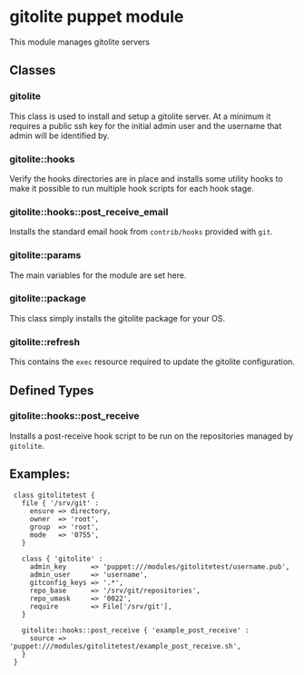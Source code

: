 # gitolite puppet module

This module manages gitolite servers

## Classes

### gitolite

This class is used to install and setup a gitolite server.  At a minimum it
requires a public ssh key for the initial admin user and the username that 
admin will be identified by.

### gitolite::hooks

Verify the hooks directories are in place and installs some utility hooks
to make it possible to run multiple hook scripts for each hook stage.

### gitolite::hooks::post_receive_email

Installs the standard email hook from `contrib/hooks` provided with `git`.

### gitolite::params

The main variables for the module are set here.

### gitolite::package

This class simply installs the gitolite package for your OS.

### gitolite::refresh

This contains the `exec` resource required to update the gitolite configuration.

## Defined Types

### gitolite::hooks::post_receive

Installs a post-receive hook script to be run on the repositories managed
by `gitolite`.

## Examples:

     class gitolitetest {
       file { '/srv/git' :
         ensure => directory,
         owner  => 'root',
         group  => 'root',
         mode   => '0755',
       }
    
       class { 'gitolite' :
         admin_key      => 'puppet:///modules/gitolitetest/username.pub',
         admin_user     => 'username',
         gitconfig_keys => '.*',
         repo_base      => '/srv/git/repositories',
         repo_umask     => '0022',
         require        => File['/srv/git'],
       }
       
       gitolite::hooks::post_receive { 'example_post_receive' :
         source => 'puppet:///modules/gitolitetest/example_post_receive.sh',
       }
     }
